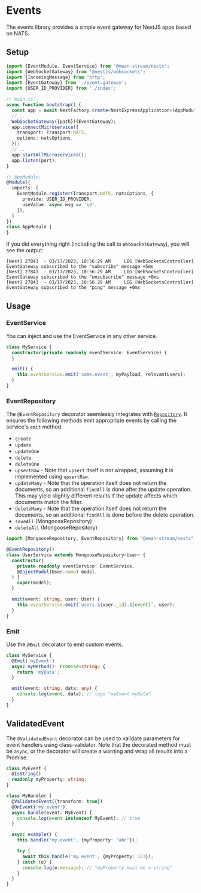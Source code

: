 # Events

The events library provides a simple event gateway for NestJS apps based on NATS.

## Setup

```ts
import {EventModule, EventService} from '@mean-stream/nestx';
import {WebSocketGateway} from '@nestjs/websockets';
import {IncomingMessage} from 'http';
import {EventGateway} from './event.gateway';
import {USER_ID_PROVIDER} from './index';

// main.ts:
async function bootstrap() {
  const app = await NestFactory.create<NestExpressApplication>(AppModule);
  // ...
  WebSocketGateway({path})(EventGateway);
  app.connectMicroservice({
    transport: Transport.NATS,
    options: natsOptions,
  });
  // ...
  app.startAllMicroservices();
  app.listen(port);
}

// AppModule:
@Module({
  imports: [
    EventModule.register(Transport.NATS, natsOptions, {
      provide: USER_ID_PROVIDER,
      useValue: async msg => 'id',
    }),
  ]
})
class AppModule {
}
```

If you did everything right (including the call to `WebSocketGateway`), you will see the output:

```
[Nest] 27843  - 03/17/2023, 10:56:29 AM     LOG [WebSocketsController] EventGateway subscribed to the "subscribe" message +5ms
[Nest] 27843  - 03/17/2023, 10:56:29 AM     LOG [WebSocketsController] EventGateway subscribed to the "unsubscribe" message +0ms
[Nest] 27843  - 03/17/2023, 10:56:29 AM     LOG [WebSocketsController] EventGateway subscribed to the "ping" message +0ms
```

## Usage

### EventService

You can inject and use the EventService in any other service.

```ts
class MyService {
  constructor(private readonly eventService: EventService) {
  }

  emit() {
    this.eventService.emit('some.event', myPayload, relevantUsers);
  }
}
```

### EventRepository

The `@EventRepository` decorator seemlessly integrates with [`Repository`](../resource/README.md).
It ensures the following methods emit appropriate events by calling the service's `emit` method.

- `create`
- `update`
- `updateOne`
- `delete`
- `deleteOne`
- `upsertRaw` - Note that `upsert` itself is not wrapped, assuming it is implemented using `upsertRaw`.
- `updateMany` - Note that the operation itself does not return the documents, so an additional `findAll` is done after the update operation.
  This may yield slightly different results if the update affects which documents match the filter.
- `deleteMany` - Note that the operation itself does not return the documents, so an additional `findAll` is done before the delete operation.
- `saveAll` (MongooseRepository)
- `deleteAll` (MongooseRepository)

```ts
import {MongooseRepository, EventRepository} from "@mean-stream/nestx";

@EventRepository()
class UserService extends MongooseRepository<User> {
  constructor(
    private readonly eventService: EventService,
    @InjectModel(User.name) model,
  ) {
    super(model);
  }

  emit(event: string, user: User) {
    this.eventService.emit(`users.${user._id}.${event}`, user);
  }
}
```

### Emit

Use the `@Emit` decorator to emit custom events.

```ts
class MyService {
  @Emit('myEvent')
  async myMethod(): Promise<string> {
    return 'myData';
  }

  emit(event: string, data: any) {
    console.log(event, data); // logs "myEvent myData"
  }
}
```

## ValidatedEvent

The `@ValidatedEvent` decorator can be used to validate parameters for event handlers using class-validator.
Note that the decorated method must be `async`, or the decorator will create a warning and wrap all results into a Promise.

```ts
class MyEvent {
  @IsString()
  readonly myProperty: string;
}

class MyHandler {
  @ValidatedEvent({transform: true})
  @OnEvent('my.event')
  async handle(event: MyEvent) {
    console.log(event instanceof MyEvent); // true
  }

  async example() {
    this.handle('my.event', {myProperty: "abc"});

    try {
      await this.handle('my.event', {myProperty: 123});
    } catch (e) {
      console.log(e.message); // "myProperty must be a string"
    }
  }
}
```
